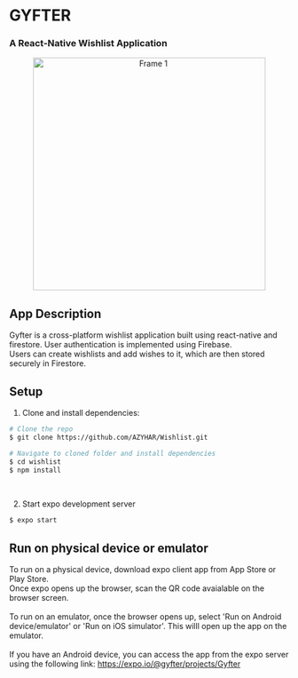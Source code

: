 # GYFTER
### A React-Native Wishlist Application

<p align="center">
<img width="419" alt="Frame 1" src="https://user-images.githubusercontent.com/46607923/101265987-3c481880-3719-11eb-8ce8-13cb9c66a79b.png">
</p>

## App Description
Gyfter is a cross-platform wishlist application built using react-native and firestore. User authentication is implemented using Firebase. <br/>
Users can create wishlists and add wishes to it, which are then stored securely in Firestore. 
## Setup

1. Clone and install dependencies: <br/>
```sh
# Clone the repo
$ git clone https://github.com/AZYHAR/Wishlist.git

# Navigate to cloned folder and install dependencies
$ cd wishlist
$ npm install
```
<br/>

2. Start expo development server<br/>


```sh
$ expo start
```

## Run on physical device or emulator
To run on a physical device, download expo client app from App Store or Play Store. <br/>
Once expo opens up the browser, scan the QR code avaialable on the browser screen. <br/>
<br/>
To run on an emulator, once the browser opens up, select 'Run on Android device/emulator' or 'Run on iOS simulator'. This willl open up the app on the emulator. <br/>
<br/>
If you have an Android device, you can access the app from the expo server using the following link: https://expo.io/@gyfter/projects/Gyfter
